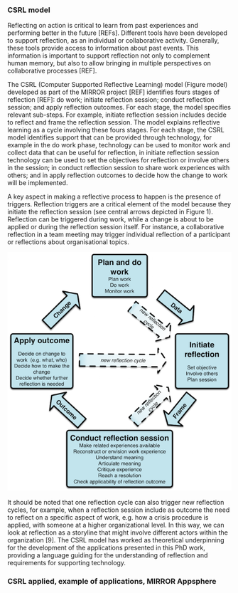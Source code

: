 ### CSRL model
Reflecting on action is critical to learn from past experiences and performing better in the future [REFs].  Different tools have been developed to support reflection, as an individual or collaborative activity. Generally, these tools provide access to information about past events. This information is important to support reflection not only to complement human memory, but also to allow bringing in multiple perspectives on collaborative processes [REF].

The CSRL (Computer Supported Reflective Learning) model (Figure model) developed as part of the MIRROR project [REF] identifies fours stages of reflection [REF]: do work; initiate reflection session; conduct reflection session; and apply reflection outcomes. For each stage, the model specifies relevant sub-steps. For example, initiate reflection session includes decide to reflect and frame the reflection session. The model explains reflective learning as a cycle involving these fours stages. For each stage, the CSRL model identifies support that can be provided through technology, for example in the do work phase, technology can be used to monitor work and collect data that can be useful for reflection, in initiate reflection session technology can be used to set the objectives for reflection or involve others in the session; in conduct reflection session to share work experiences with others; and in apply reflection outcomes to decide how the change to work will be implemented.

A key aspect in making a reflective process to happen is the presence of triggers. Reflection triggers are a critical element of the model because they initiate the reflection session (see central arrows depicted in Figure 1). Reflection can be triggered during work, while a change is about to be applied or during the reflection session itself. For instance, a collaborative reflection in a team meeting may trigger individual reflection of a participant or reflections about organisational topics.

![CSRL_model](imgs/CSRL.png)

It should be noted that one reflection cycle can also trigger new reflection cycles, for example, when a reflection session include as outcome the need to reflect on a specific aspect of work, e.g. how a crisis procedure is applied, with someone at a higher organizational level. In this way, we can look at reflection as a storyline that might involve different actors within the organization [9]. 
The CSRL model has worked as theoretical underpinning for the development of the applications presented in this PhD work, providing a language guiding for the understanding of reflection and requirements for supporting technology.


### CSRL applied, example of applications, MIRROR Appsphere